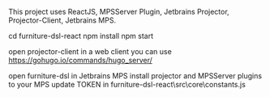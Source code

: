 This project uses ReactJS, MPSServer Plugin, Jetbrains Projector, Projector-Client, Jetbrains MPS.


cd furniture-dsl-react
npm install
npm start

open projector-client in a web client
you can use https://gohugo.io/commands/hugo_server/

open furniture-dsl in Jetbrains MPS
install projector and MPSServer plugins to your MPS
update TOKEN in furniture-dsl-react\src\core\constants.js